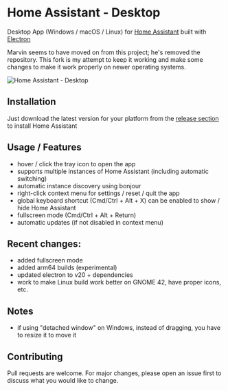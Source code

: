# Home Assistant - Desktop

Desktop App (Windows / macOS / Linux) for [Home Assistant](https://www.home-assistant.io/) built with [Electron](https://www.electronjs.org)

Marvin seems to have moved on from this project; he's removed the repository. This fork is
my attempt to keep it working and make some changes to make it work properly on newer operating
systems.

![Home Assistant - Desktop](https://raw.githubusercontent.com/mrvnklm/homeassistant-desktop/master/media/screenshot.png)

## Installation

Just download the latest version for your platform from the [release section](https://github.com/sluzynsk/homeassistant-desktop/releases/latest) to install Home Assistant

## Usage / Features

- hover / click the tray icon to open the app
- supports multiple instances of Home Assistant (including automatic switching)
- automatic instance discovery using bonjour
- right-click context menu for settings / reset / quit the app
- global keyboard shortcut (Cmd/Ctrl + Alt + X) can be enabled to show / hide Home Assistant
- fullscreen mode (Cmd/Ctrl + Alt + Return)
- automatic updates (if not disabled in context menu)

## Recent changes:

- added fullscreen mode
- added arm64 builds (experimental)
- updated electron to v20 + dependencies
- work to make Linux build work better on GNOME 42, have proper icons, etc.

## Notes

- if using "detached window" on Windows, instead of dragging, you have to resize it to move it

## Contributing

Pull requests are welcome. For major changes, please open an issue first to discuss what you would like to change.
